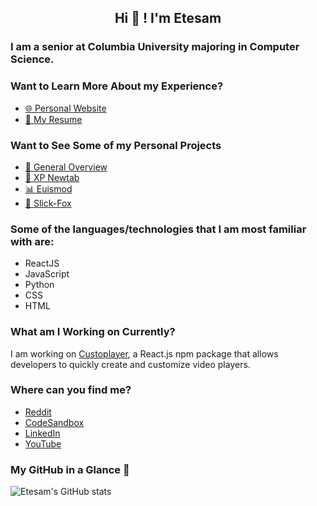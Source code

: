 <h2 align="center">Hi 👋 ! I'm Etesam</h2>


<h3> I am a senior at Columbia University majoring in Computer Science.</h3>

<h3> Want to Learn More About my Experience?</h3>

* [🌐 Personal Website](https://www.etesam.dev/#/experience)
* [📄 My Resume](https://etesam.nyc3.digitaloceanspaces.com/Personal-Website/Etesam_Ansari_Resume.pdf)


<h3> Want to See Some of my Personal Projects </h3>

* [🔧 General Overview](https://www.etesam.dev/#/)
* [💾 XP Newtab](https://github.com/Etesam913/xp-newtab)
* [📊 Euismod](https://github.com/Etesam913/euismod)
* [🦊 Slick-Fox](https://github.com/Etesam913/slick-fox)


<h3> Some of the languages/technologies that I am most familiar with are: </h3>

* ReactJS
* JavaScript
* Python
* CSS
* HTML

<h3>What am I Working on Currently?</h3>

<p>I am working on <a href="https://github.com/Etesam913/Custoplayer">Custoplayer</a>, a React.js npm package that allows developers to quickly create and customize video players. </p>


<h3>Where can you find me?</h3>

* [Reddit](https://www.reddit.com/user/Smogchalk/)
* [CodeSandbox](https://codesandbox.io/u/Etesam913)
* [LinkedIn](https://www.linkedin.com/in/etesam-ansari/)
* [YouTube](https://www.youtube.com/@etesamansari)

<h3>My GitHub in a Glance 🔎</h3>

![Etesam's GitHub stats](https://github-readme-stats.vercel.app/api?username=etesam913&count_private=true&theme=tokyonight)



